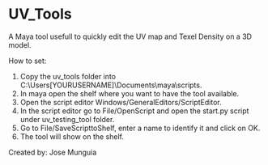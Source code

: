 # UV_Tools
A Maya tool usefull to quickly edit the UV map and Texel Density on a 3D model.

How to set:
1. Copy the uv_tools folder into C:\Users\[YOURUSERNAME]\Documents\maya\scripts.
1. In maya open the shelf where you want to have the tool available.
1. Open the script editor Windows/GeneralEditors/ScriptEditor.
1. In the script editor go to File/OpenScript and open the start.py script under uv_testing_tool folder.
1. Go to File/SaveScripttoShelf, enter a name to identify it and click on OK.
1. The tool will show on the shelf.

Created by:
Jose Munguia
